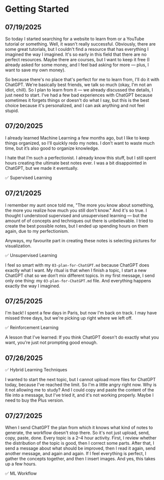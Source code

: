 # Getting Started

## 07/19/2025

So today I started searching for a website to learn from or a YouTube tutorial or something. Well, it wasn't really successful. Obviously, there are some great tutorials, but I couldn't find a resource that has everything I imagined the way I imagined. It's so early in this field that there are no perfect resources. Maybe there are courses, but I want to keep it free (I already asked for some money, and I feel bad asking for more — plus, I want to save my own money).

So because there's no place that's perfect for me to learn from, I'll do it with ChatGPT. We're basically best friends, we talk so much (okay, I'm not an idiot, chill). So I plan to learn from it — we already discussed the details, I just need to start. I've had a few bad experiences with ChatGPT because sometimes it forgets things or doesn't do what I say, but this is the best choice because it's personalized, and I can ask anything and not feel stupid.

## 07/20/2025

I already learned Machine Learning a few months ago, but I like to keep things organized, so I'll quickly redo my notes. I don’t want to waste much time, but it’s also good to organize knowledge.

I hate that I’m such a perfectionist. I already know this stuff, but I still spent hours creating the ultimate best notes ever. I was a bit disappointed in ChatGPT, but we made it eventually.

✅ Supervised Learning

## 07/21/2025

I remember my aunt once told me, "The more you know about something, the more you realize how much you still don't know." And it's so true. I thought I understood supervised and unsupervised learning — but the amount of of concepts and techniques out there is unbelievable. I tried to create the best possible notes, but I ended up spending hours on them again, due to my perfectionism.

Anyways, my favourite part in creating these notes is selecting pictures for visualization.

✅ Unsupervised Learning

I feel so smart with my `03-plan-for-ChatGPT.md` because ChatGPT does exactly what I want. My ritual is that when I finish a topic, I start a new ChatGPT chat so we don’t mix different topics. In my first message, I send only one thing: my `03-plan-for-ChatGPT.md` file. And everything happens exactly the way I imagined.

## 07/25/2025

I'm back! I spent a few days in Paris, but now I'm back on track. I may have missed three days, but we're picking up right where we left off.

✅ Reinforcement Learning

A lesson that I've learned: If you think ChatGPT doesn't do exactly what you want, you're just not prompting good enough.

## 07/26/2025

✅ Hybrid Learning Techniques

I wanted to start the next topic, but I cannot upload more files for ChatGPT today, because I've reached the limit. So I'm a little angry right now. Why is it not allowing me to study? And I could copy and paste the content of the file into a message, but I've tried it, and it's not working properly. Maybe I need to buy the Plus version.

## 07/27/2025

When I send ChatGPT the plan from which it knows what kind of notes to generate, the workflow doesn't stop there. So it's not just upload, send, copy, paste, done. Every topic is a 2–4 hour activity. First, I review whether the distribution of the topic is good, then I correct some parts. After that, I send a message about what should be improved, then I read it again, send another message, and again and again. If I feel everything is perfect, I gather the concepts together, and then I insert images. And yes, this takes up a few hours.

✅ ML Workflow